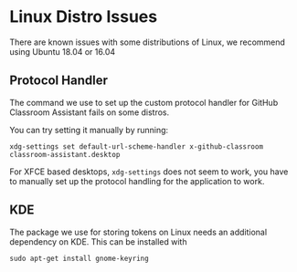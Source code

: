 # Linux Distro Issues
There are known issues with some distributions of Linux, we recommend using Ubuntu 18.04 or 16.04

## Protocol Handler
The command we use to set up the custom protocol handler for GitHub Classroom Assistant fails on some distros.

You can try setting it manually by running:

`xdg-settings set default-url-scheme-handler x-github-classroom classroom-assistant.desktop`

For XFCE based desktops, `xdg-settings` does not seem to work, you have to manually set up the protocol handling for the application to work.

## KDE
The package we use for storing tokens on Linux needs an additional dependency on KDE. This can be installed with

`sudo apt-get install gnome-keyring`
